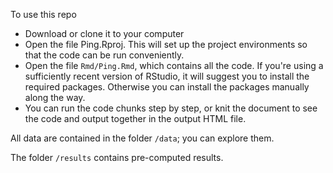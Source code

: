 To use this repo

* Download or clone it to your computer
* Open the file Ping.Rproj. This will set up the project environments so that the code can be run conveniently. 
* Open the file `Rmd/Ping.Rmd`, which contains all the code. If you're using a sufficiently recent version of RStudio, it will suggest you to install the required packages. Otherwise you can install the packages manually along the way.
* You can run the code chunks step by step, or knit the document to see the code and output together in the output HTML file.

All data are contained in the folder `/data`; you can explore them.

The folder `/results` contains pre-computed results.

